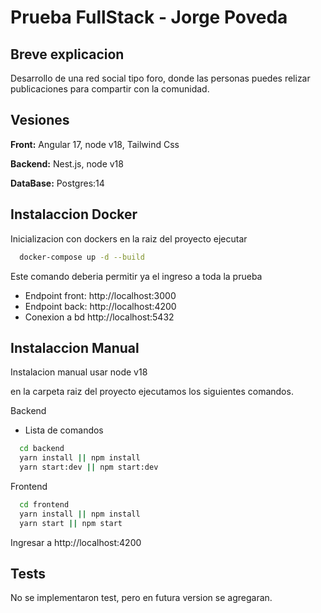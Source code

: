
# Prueba FullStack - Jorge Poveda



## Breve explicacion

Desarrollo de una red social tipo foro, donde las personas puedes relizar publicaciones para compartir con la comunidad.

## Vesiones 

**Front:** Angular 17, node v18, Tailwind Css

**Backend:** Nest.js, node v18

**DataBase:** Postgres:14


## Instalaccion Docker

Inicializacion con dockers en la raiz del proyecto ejecutar

```bash
  docker-compose up -d --build
```

Este comando deberia permitir ya el ingreso a toda la prueba

- Endpoint front: http://localhost:3000
- Endpoint back: http://localhost:4200
- Conexion a bd http://localhost:5432


## Instalaccion Manual
Instalacion manual usar node v18

en la carpeta raiz del proyecto ejecutamos los siguientes comandos.

Backend 
- Lista de comandos
```bash
  cd backend
  yarn install || npm install
  yarn start:dev || npm start:dev
```

Frontend
```bash
  cd frontend
  yarn install || npm install
  yarn start || npm start
```
Ingresar a http://localhost:4200




## Tests


No se implementaron test, pero en futura version se agregaran.

